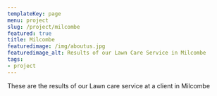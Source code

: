 ```yaml
---
templateKey: page
menu: project
slug: /project/milcombe
featured: true
title: Milcombe
featuredimage: /img/aboutus.jpg
featuredimage_alt: Results of our Lawn Care Service in Milcombe
tags:
- project
---
```

These are the results of our Lawn care service at a client in Milcombe


